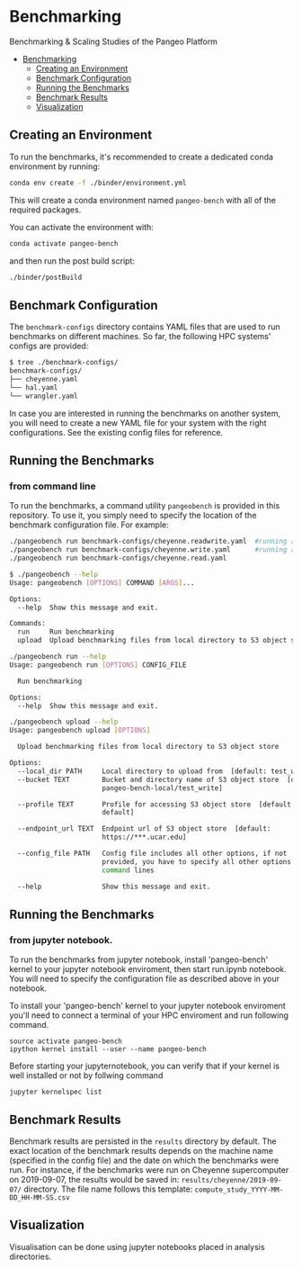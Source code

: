 # Benchmarking

Benchmarking &amp; Scaling Studies of the Pangeo Platform

- [Benchmarking](#benchmarking)
  - [Creating an Environment](#creating-an-environment)
  - [Benchmark Configuration](#benchmark-configuration)
  - [Running the Benchmarks](#running-the-benchmarks)
  - [Benchmark Results](#benchmark-results)
  - [Visualization](#visualization)

## Creating an Environment

To run the benchmarks, it's recommended to create a dedicated conda environment by running:

```bash
conda env create -f ./binder/environment.yml
```

This will create a conda environment named `pangeo-bench` with all of the required packages.

You can activate the environment with:

```bash
conda activate pangeo-bench
```

and then run the post build script:

```bash
./binder/postBuild
```

## Benchmark Configuration

The `benchmark-configs` directory contains YAML files that are used to run benchmarks on different machines. So far, the following HPC systems' configs are provided:

```bash
$ tree ./benchmark-configs/
benchmark-configs/
├── cheyenne.yaml
└── hal.yaml
└── wrangler.yaml

```

In case you are interested in running the benchmarks on another system, you will need to create a new YAML file for your system with the right configurations. See the existing config files for reference.

## Running the Benchmarks
### from command line

To run the benchmarks, a command utility `pangeobench` is provided in this repository.
To use it, you simply need to specify the location of the benchmark configuration file. For example:

```bash
./pangeobench run benchmark-configs/cheyenne.readwrite.yaml  #running a weak scaling analysis
./pangeobench run benchmark-configs/cheyenne.write.yaml      #running a strong scaling analysis
./pangeobench run benchmark-configs/cheyenne.read.yaml
```

```bash
$ ./pangeobench --help
Usage: pangeobench [OPTIONS] COMMAND [ARGS]...

Options:
  --help  Show this message and exit.

Commands:
  run     Run benchmarking
  upload  Upload benchmarking files from local directory to S3 object store
```
```bash
./pangeobench run --help
Usage: pangeobench run [OPTIONS] CONFIG_FILE

  Run benchmarking

Options:
  --help  Show this message and exit.
```
```bash
./pangeobench upload --help
Usage: pangeobench upload [OPTIONS]

  Upload benchmarking files from local directory to S3 object store

Options:
  --local_dir PATH     Local directory to upload from  [default: test_write]
  --bucket TEXT        Bucket and directory name of S3 object store  [default:
                       pangeo-bench-local/test_write]

  --profile TEXT       Profile for accessing S3 object store  [default:
                       default]

  --endpoint_url TEXT  Endpoint url of S3 object store  [default:
                       https://***.ucar.edu]

  --config_file PATH   Config file includes all other options, if not
                       provided, you have to specify all other options from
                       command lines

  --help               Show this message and exit.
```
## Running the Benchmarks
### from jupyter notebook.

To run the benchmarks from jupyter notebook, install 'pangeo-bench' kernel to your jupyter notebook enviroment, then start run.ipynb notebook.  You will need to specify the configuration file as described above in your notebook.

To install your 'pangeo-bench' kernel to your jupyter notebook enviroment you'll need to connect a terminal of your HPC enviroment and run following command.

```conda env create -f pangeo-bench.yml
source activate pangeo-bench
ipython kernel install --user --name pangeo-bench
```

Before starting your jupyternotebook, you can verify that if your kernel is well installed or not by follwing command

```
jupyter kernelspec list
```



## Benchmark Results

Benchmark results are persisted in the `results` directory by default. The exact location of the benchmark results depends on the machine name (specified in the config file) and the date on which the benchmarks were run. For instance, if the benchmarks were run on Cheyenne supercomputer on 2019-09-07, the results would be saved in: `results/cheyenne/2019-09-07/` directory. The file name follows this template: `compute_study_YYYY-MM-DD_HH-MM-SS.csv`

## Visualization

Visualisation can be done using jupyter notebooks placed in analysis directories.
